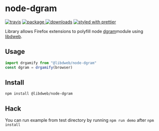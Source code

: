 # node-dgram

[![travis][travis.icon]][travis.url]
[![package][version.icon] ![downloads][downloads.icon]][package.url]
[![styled with prettier][prettier.icon]][prettier.url]

Library allows Firefox extensions to polyfill node [dgram](https://nodejs.org/api/dgram.html)module using [libdweb][].

## Usage

```js
import drgamify from "@libdweb/node-dgram"
const dgram = drgamify(browser)
```

## Install

    npm install @libdweb/node-dgram

## Hack

You can run example from test directory by running `npm run demo` after `npm install`

[travis.icon]: https://travis-ci.org/Gozala/node-dgram.svg?branch=master
[travis.url]: https://travis-ci.org/Gozala/node-dgram
[version.icon]: https://img.shields.io/npm/v/node-dgram.svg
[downloads.icon]: https://img.shields.io/npm/dm/node-dgram.svg
[package.url]: https://npmjs.org/package/node-dgram
[downloads.image]: https://img.shields.io/npm/dm/node-dgram.svg
[downloads.url]: https://npmjs.org/package/node-dgram
[prettier.icon]: https://img.shields.io/badge/styled_with-prettier-ff69b4.svg
[prettier.url]: https://github.com/prettier/prettier
[libdweb]: https://github.com/mozilla/libdweb/
